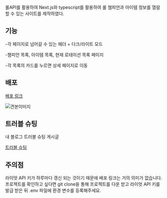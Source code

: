 <br>
롤API를 활용하여 Next.js와 typescript를 활용하여 롤 챔피언과 아이템 정보를 열람할 수 있는 사이트를 제작하였다. 

기능
-

-각 페이지로 넘어갈 수 있는 헤더 + 다크/라이트 모드

-챔피언 목록, 아이템 목록, 현재 로테이션 목록 페이지

-각 목록의 카드를 누르면 상세 페이지로 이동


배포
-

[배포 링크]:https://lol-infomation-xsfb.vercel.app/

[배포 링크]

<img src="https://github.com/user-attachments/assets/b05b4a9b-ad80-497c-aa08-b0164615bf28" alt="견본이미지"/>
  

트러블 슈팅
-

내 블로그 트러블 슈팅 게시글

[트러블 슈팅]:https://fpzmfks.tistory.com/94
[트러블 슈팅]

주의점
-
라이엇 API 키가 하루마다 갱신 되는 것이기 때문에 배포 링크는 거의 의미가 없습니다. 프로젝트를 확인하고 싶다면 git clone을 통해 프로젝트를 다운 받고 라이엇 API 키를 발급 받은 뒤 .env 파일에 환경 변수를 등록해주세요.
